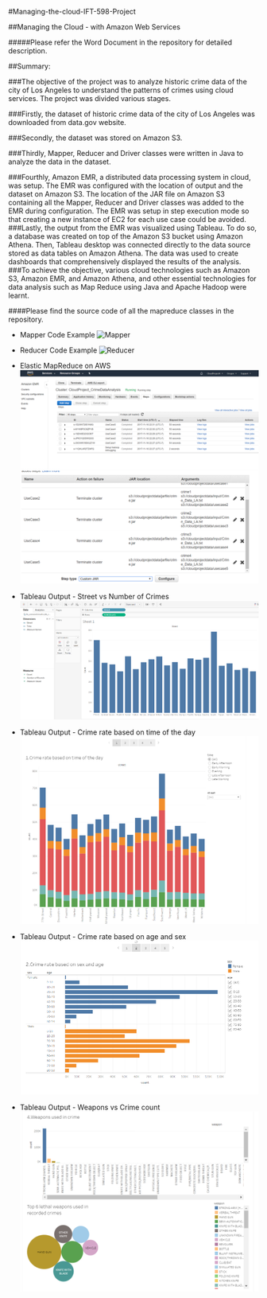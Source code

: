#Managing-the-cloud-IFT-598-Project

##Managing the Cloud - with Amazon Web Services

#####Please refer the Word Document in the repository for detailed description.

##Summary:

###The objective of the project was to analyze historic crime data of the city of Los Angeles to understand the patterns of crimes using cloud services. The project was divided various stages.

###Firstly, the dataset of historic crime data of the city of Los Angeles was downloaded from data.gov website.

###Secondly, the dataset was stored on Amazon S3.

###Thirdly, Mapper, Reducer and Driver classes were written in Java to analyze the data in the dataset.

###Fourthly, Amazon EMR, a distributed data processing system in cloud, was setup. The EMR was configured with the location of output and the dataset on Amazon S3. The location of the JAR file on Amazon S3 containing all the Mapper, Reducer and Driver classes was added to the EMR during configuration. The EMR was setup in step execution mode so that creating a new instance of EC2 for each use case could be avoided.
###Lastly, the output from the EMR was visualized using Tableau. To do so, a database was created on top of the Amazon S3 bucket using Amazon Athena. Then, Tableau desktop was connected directly to the data source stored as data tables on Amazon Athena. The data was used to create dashboards that comprehensively displayed the results of the analysis.
###To achieve the objective, various cloud technologies such as Amazon S3, Amazon EMR, and Amazon Athena, and other essential technologies for data analysis such as Map Reduce using Java and Apache Hadoop were learnt.

####Please find the source code of all the mapreduce classes in the repository.

- Mapper Code Example
![Mapper](https://github.com/mvsabhishek/Managing-the-cloud-IFT-598-Project/blob/master/map1.PNG)

- Reducer Code Example
![Reducer](https://github.com/mvsabhishek/Managing-the-cloud-IFT-598-Project/blob/master/reduce.PNG)

- Elastic MapReduce on AWS
![EMR](https://github.com/mvsabhishek/mvsabhishek.github.io/blob/master/img/emr.png)
![EMR](https://github.com/mvsabhishek/mvsabhishek.github.io/blob/master/img/emr2.png)
- Tableau Output - Street vs Number of Crimes
![Visualization](https://github.com/mvsabhishek/mvsabhishek.github.io/blob/master/img/tab1.png)
- Tableau Output - Crime rate based on time of the day
![Visualization](https://github.com/mvsabhishek/mvsabhishek.github.io/blob/master/img/tab2.png)
- Tableau Output - Crime rate based on age and sex
![Visualization](https://github.com/mvsabhishek/mvsabhishek.github.io/blob/master/img/tab3.png)
- Tableau Output - Weapons vs Crime count
![Visualization](https://github.com/mvsabhishek/mvsabhishek.github.io/blob/master/img/tab4.png)

